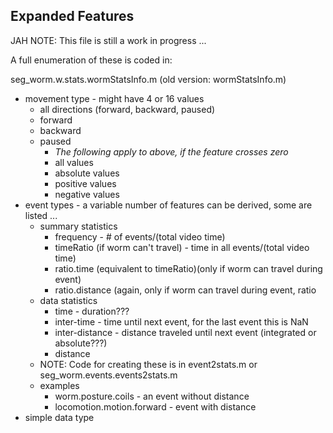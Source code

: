 ## Expanded Features ##

JAH NOTE: This file is still a work in progress ...

A full enumeration of these is coded in:

seg_worm.w.stats.wormStatsInfo.m (old version: wormStatsInfo.m)

- movement type - might have 4 or 16 values
  - all directions (forward, backward, paused)
  - forward
  - backward
  - paused
     - *The following apply to above, if the feature crosses zero*
     - all values
     - absolute values
     - positive values
     - negative values
- event types - a variable number of features can be derived, some are listed ...
  - summary statistics
     - frequency - # of events/(total video time)
     - timeRatio (if worm can't travel) - time in all events/(total video time)
     - ratio.time (equivalent to timeRatio)(only if worm can travel during event)
     - ratio.distance (again, only if worm can travel during event, ratio
  - data statistics
     - time - duration???
     - inter-time     - time until next event, for the last event this is NaN
     - inter-distance - distance traveled until next event (integrated or absolute???)
     - distance
  - NOTE: Code for creating these is in event2stats.m or seg_worm.events.events2stats.m
  - examples
    - worm.posture.coils - an event without distance
    - locomotion.motion.forward - event with distance
- simple data type